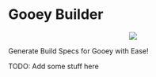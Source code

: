 # Gooey Builder

<p align="center">
    <img src="https://raw.githubusercontent.com/chriskiehl/Gooey/master/resources/primary.png"/>
</p>

Generate Build Specs for Gooey with Ease!


 TODO: Add some stuff here

